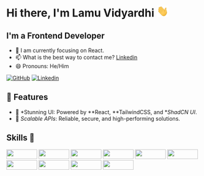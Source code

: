 # Hi there, I'm Lamu Vidyardhi <img width="30px" height="30" src="https://github.com/SatYu26/SatYu26/raw/master/Assets/Hi.gif" />
## I'm a Frontend Developer
- 🌱 I am currently focusing on React.
- 📫 What is the best way to contact me? [Linkedin](www.linkedin.com/in/vidyardhi-lamu)
- 😄 Pronouns: He/Him


[![GitHub](https://img.shields.io/badge/Github-100000?style=for-the-badge&logo=github&logoColor=white)](https://github.com/mojeshdev)
[![Linkedin](https://img.shields.io/badge/Linkedin-0077B5?style=for-the-badge&logo=linkedin&logoColor=white)](https://www.linkedin.com/in/vidyardhi-lamu/)

## 🌟 Features

- 🎨 *Stunning UI: Powered by **React, **TailwindCSS, and **ShadCN UI*.
- 🚀 *Scalable APIs*: Reliable, secure, and high-performing solutions.


## Skills 💪
<p>
<img width ='80px' height='25px' src='https://img.shields.io/badge/java-%23ED8B00.svg?style=for-the-badge&logo=openjdk&logoColor=white' />
<img width ='80px' height='25px' src='https://img.shields.io/badge/spring-%236DB33F.svg?style=for-the-badge&logo=spring&logoColor=white' />


<img width ='80px' height='25px' src='https://img.shields.io/badge/FastAPI-005571?style=for-the-badge&logo=fastapi' />


<img width ='80px' height='25px' src='https://img.shields.io/badge/JavaScript-323330?style=for-the-badge&amp;logo=javascript&amp;logoColor=F7DF1E' />
<img width ='80px' height='25px' src='https://img.shields.io/badge/typescript-%2523007ACC.svg?style=for-the-badge&amp;logo=typescript&amp;logoColor=white' />


<img width ='80px' height='25px' src='https://img.shields.io/badge/React-20232A?style=for-the-badge&amp;logo=react&amp;logoColor=61DAFB' />

<img width ='80px' height='25px' src='https://img.shields.io/badge/Node.js-339933?style=for-the-badge&amp;logo=nodedotjs&amp;logoColor=white' />





<!-- postgresql -->
<img width ='80px' height='25px' src='https://img.shields.io/badge/oracleSQL-316192?style=for-the-badge&amp;logo=postgresql&amp;logoColor=white' />


<!-- git -->
<img width ='80px' height='25px' src='https://img.shields.io/badge/GIT-E44C30?style=for-the-badge&amp;logo=git&amp;logoColor=white' />
<img width ='80px' height='25px' src='https://img.shields.io/badge/Linux-FCC624?style=for-the-badge&logo=linux&logoColor=black' />
</p>


